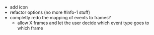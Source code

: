 - add icon
- refactor options (no more #info-1 stuff)
- completly redo the mapping of events to frames?
  - allow X frames and let the user decide which event type goes to which frame
